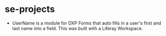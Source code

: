 # se-projects
- UserName is a module for DXP Forms that auto fills in a user's first and last name into a field. This was built with a Liferay Workspace.